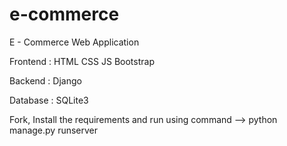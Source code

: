 # e-commerce
E - Commerce Web Application

Frontend : 
  HTML
  CSS
  JS
  Bootstrap

Backend : 
  Django

Database :
  SQLite3


Fork, Install the requirements and run using command
--> python manage.py runserver
